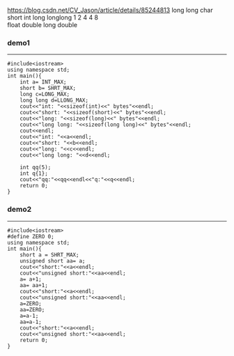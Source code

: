 https://blog.csdn.net/CV_Jason/article/details/85244813 long long
char short int long longlong
  1      2     4     4        8    
float double long double

### demo1
---
```cpp=
#include<iostream>
using namespace std;
int main(){
    int a= INT_MAX;
    short b= SHRT_MAX;
    long c=LONG_MAX;
    long long d=LLONG_MAX;
    cout<<"int: "<<sizeof(int)<<" bytes"<<endl;
    cout<<"short: "<<sizeof(short)<<" bytes"<<endl;
    cout<<"long: "<<sizeof(long)<<" bytes"<<endl;
    cout<<"long long: "<<sizeof(long long)<<" bytes"<<endl;
    cout<<endl;
    cout<<"int: "<<a<<endl;
    cout<<"short: "<<b<<endl;
    cout<<"long: "<<c<<endl;
    cout<<"long long: "<<d<<endl;

    int qq(5);
    int q{1};
    cout<<"qq:"<<qq<<endl<<"q:"<<q<<endl;
    return 0;
}
```

### demo2
---
```cpp=
#include<iostream>
#define ZERO 0;
using namespace std;
int main(){
    short a = SHRT_MAX;
    unsigned short aa= a;
    cout<<"short:"<<a<<endl;
    cout<<"unsigned short:"<<aa<<endl;
    a= a+1;
    aa= aa+1;
    cout<<"short:"<<a<<endl;
    cout<<"unsigned short:"<<aa<<endl;
    a=ZERO;
    aa=ZERO;
    a=a-1;
    aa=a-1;
    cout<<"short:"<<a<<endl;
    cout<<"unsigned short:"<<aa<<endl;
    return 0;
}
```

